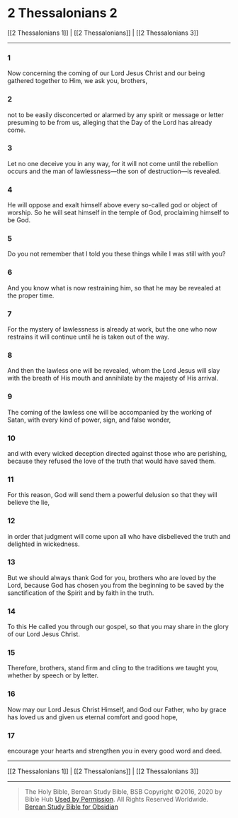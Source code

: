 # 2 Thessalonians 2

[[2 Thessalonians 1]] | [[2 Thessalonians]] | [[2 Thessalonians 3]]

---

### 1
Now concerning the coming of our Lord Jesus Christ and our being gathered together to Him, we ask you, brothers,

### 2
not to be easily disconcerted or alarmed by any spirit or message or letter presuming to be from us, alleging that the Day of the Lord has already come.

### 3
Let no one deceive you in any way, for it will not come until the rebellion occurs and the man of lawlessness—the son of destruction—is revealed.

### 4
He will oppose and exalt himself above every so-called god or object of worship. So he will seat himself in the temple of God, proclaiming himself to be God.

### 5
Do you not remember that I told you these things while I was still with you?

### 6
And you know what is now restraining him, so that he may be revealed at the proper time.

### 7
For the mystery of lawlessness is already at work, but the one who now restrains it will continue until he is taken out of the way.

### 8
And then the lawless one will be revealed, whom the Lord Jesus will slay with the breath of His mouth and annihilate by the majesty of His arrival.

### 9
The coming of the lawless one will be accompanied by the working of Satan, with every kind of power, sign, and false wonder,

### 10
and with every wicked deception directed against those who are perishing, because they refused the love of the truth that would have saved them.

### 11
For this reason, God will send them a powerful delusion so that they will believe the lie,

### 12
in order that judgment will come upon all who have disbelieved the truth and delighted in wickedness.

### 13
But we should always thank God for you, brothers who are loved by the Lord, because God has chosen you from the beginning to be saved by the sanctification of the Spirit and by faith in the truth.

### 14
To this He called you through our gospel, so that you may share in the glory of our Lord Jesus Christ.

### 15
Therefore, brothers, stand firm and cling to the traditions we taught you, whether by speech or by letter.

### 16
Now may our Lord Jesus Christ Himself, and God our Father, who by grace has loved us and given us eternal comfort and good hope,

### 17
encourage your hearts and strengthen you in every good word and deed.

---

[[2 Thessalonians 1]] | [[2 Thessalonians]] | [[2 Thessalonians 3]]

---

> The Holy Bible, Berean Study Bible, BSB
> Copyright &copy;2016, 2020 by Bible Hub
> [Used by Permission](https://berean.bible/terms.htm). All Rights Reserved Worldwide.
> [Berean Study Bible for Obsidian](https://github.com/gapmiss/berean-study-bible-for-obsidian)</small>

